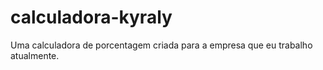 # calculadora-kyraly
Uma calculadora de porcentagem criada para a empresa que eu trabalho atualmente.
